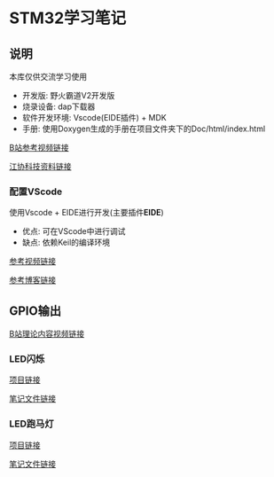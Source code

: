 # STM32学习笔记

## 说明

本库仅供交流学习使用

- 开发版: 野火霸道V2开发版
- 烧录设备: dap下载器
- 软件开发环境: Vscode(EIDE插件) + MDK
- 手册: 使用Doxygen生成的手册在项目文件夹下的Doc/html/index.html

[B站参考视频链接](https://www.bilibili.com/video/BV1th411z7sn/?share_source=copy_web&vd_source=0db47c15b9f51dbaa4548ec2dc55dea4)

[江协科技资料链接](https://jiangxiekeji.com/download.html)

### 配置VScode

使用Vscode + EIDE进行开发(主要插件**EIDE**)

- 优点: 可在VScode中进行调试
- 缺点: 依赖Keil的编译环境

[参考视频链接](https://www.bilibili.com/video/BV1nr4y1R7Jb/?share_source=copy_web&vd_source=0db47c15b9f51dbaa4548ec2dc55dea4)

[参考博客链接](https://see-youl.github.io/2024/12/29/EIDE%E8%AE%BE%E7%BD%AE/)

## GPIO输出

[B站理论内容视频链接](https://www.bilibili.com/video/BV1th411z7sn/?p=5&share_source=copy_web&vd_source=0db47c15b9f51dbaa4548ec2dc55dea4)

### LED闪烁

[项目链接](https://github.com/See-YouL/JX-Project/tree/main/GPIO_OUT_LED-Flashing)

[笔记文件链接](https://github.com/See-YouL/JX-Project/blob/main/GPIO_OUT_LED-Flashing/Doc/README.md)

### LED跑马灯

[项目链接](https://github.com/See-YouL/JX-Project/tree/main/GPIO_OUT_LED-Running)

[笔记文件链接](https://github.com/See-YouL/JX-Project/blob/main/GPIO_OUT_LED-Running/Doc/README.md)

